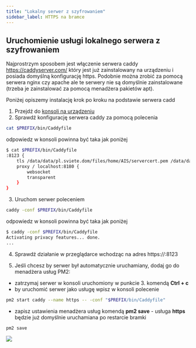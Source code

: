 ```yaml
---
title: "Lokalny serwer z szyfrowaniem"
sidebar_label: HTTPS na bramce
---
```


## Uruchomienie usługi lokalnego serwera z szyfrowaniem

Najprostrzym sposobem jest włączenie serwera caddy https://caddyserver.com/ który jest już zainstalowany na urządzeniu i posiada domyślną konfigurację https.
Podobnie można zrobić za pomocą serwera nginx czy apache ale te serwery nie są domyślnie zainstalowane (trzeba je zainstalować za pomocą menadżera pakietów apt).

Poniżej opiszemy instalację krok po kroku na podstawie serwera cadd

1. Przejdź do [konsoli na urządzeniu](/AIS-docs/docs/en/ais_bramka_remote_ssh.html)
2. Sprawdź konfigurację serwera caddy za pomocą polecenia
```bash
cat $PREFIX/bin/Caddyfile
```
odpowiedz w konsoli powinna być taka jak poniżej
```bash
$ cat $PREFIX/bin/Caddyfile
:8123 {
    tls /data/data/pl.sviete.dom/files/home/AIS/servercert.pem /data/data/pl.sviete.dom/files/home/AIS/privekey.pem
    proxy / localhost:8180 {
        websocket
        transparent
    }
}
```
3. Uruchom serwer poleceniem
```bash
caddy -conf $PREFIX/bin/Caddyfile
```
odpowiedz w konsoli powinna być taka jak poniżej
```bash
$ caddy -conf $PREFIX/bin/Caddyfile
Activating privacy features... done.
...
```

4. Sprawdź działanie w przeglądarce wchodząc na adres https://<ip-bramki-iot>:8123

5. Jeśli chcesz by serwer był automatycznie uruchamiany, dodaj go do menadżera usług PM2:
- zatrzymaj serwer w konsoli uruchomiony w punkcie 3. komendą **Ctrl + c**
- by uruchomić serwer jako usługę wpisz w konsoli polecenie
```bash
pm2 start caddy --name https -- -conf "$PREFIX/bin/Caddyfile"
```
- zapisz ustawienia menadżera usług komendą **pm2 save** - usługa **https** będzie już domyślnie uruchamiana po restarcie bramki
```bash
pm2 save
```

<img src="/AIS-docs/img/en/iot/bramka_caddy.png"> </img>
